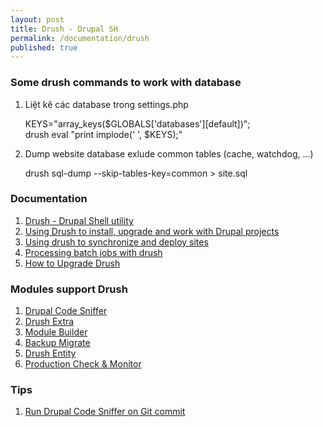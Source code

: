 ```yaml
---
layout: post
title: Drush - Drupal SH
permalink: /documentation/drush
published: true
---
```


### Some drush commands to work with database

1. Liệt kê các database trong settings.php

	KEYS="array_keys(\$GLOBALS&#91;'databases'&#93;&#91;default&#93;)";<br />
    drush eval "print implode(' ', $KEYS);"

1. Dump website database exlude common tables (cache, watchdog, …)

    drush sql-dump --skip-tables-key=common > site.sql

### Documentation

1. [Drush - Drupal Shell utility](http://drupal.org/documentation/modules/drush)
1. [Using Drush to install, upgrade and work with Drupal projects](http://drupal.org/node/1791708)
1. [Using drush to synchronize and deploy sites](http://drupal.org/node/670460)
1. [Processing batch jobs with drush](http://drupal.org/node/873132)
1. [How to Upgrade Drush](http://drupal.org/node/901828)

### Modules support Drush

1. [Drupal Code Sniffer](http://drupal.org/project/drupalcs "")
1. [Drush Extra](http://drupal.org/project/drush_extras "")
1. [Module Builder](http://drupal.org/project/module_builder "")
1. [Backup Migrate](http://drupal.org/project/backup_migrate "")
1. [Drush Entity](http://drupal.org/project/drush_entity "")
1. [Production Check & Monitor](http://drupal.org/project/prod_check "")

### Tips

1. [Run Drupal Code Sniffer on Git commit](https://github.com/unn/hooker/blob/master/bin/pre-commit.2drupal-codesniff "")